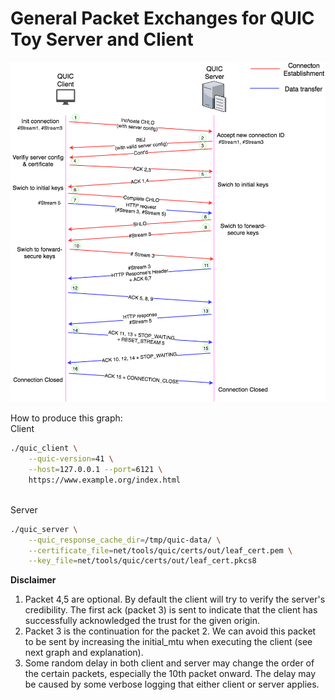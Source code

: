 # General Packet Exchanges for QUIC Toy Server and Client
![package_exchanges1](https://raw.githubusercontent.com/sanadhis/quic-eval/master/report/packetexchanges/img/QUICChromium_Normal-Request.png)

How to produce this graph:
<br>Client
```bash
./quic_client \
    --quic-version=41 \
    --host=127.0.0.1 --port=6121 \
    https://www.example.org/index.html
```
<br>Server
```bash
./quic_server \
    --quic_response_cache_dir=/tmp/quic-data/ \
    --certificate_file=net/tools/quic/certs/out/leaf_cert.pem \
    --key_file=net/tools/quic/certs/out/leaf_cert.pkcs8
```

**Disclaimer**
1. Packet 4,5 are optional. By default the client will try to verify the server's credibility. The first ack (packet 3) is sent to indicate that the client has successfully acknowledged the trust for the given origin.
2. Packet 3 is the continuation for the packet 2. We can avoid this packet to be sent by increasing the initial_mtu when executing the client (see next graph and explanation).
3. Some random delay in both client and server may change the order of the certain packets, especially the 10th packet onward. The delay may be caused by some verbose logging that either client or server applies.